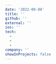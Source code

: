 ```yaml
---
date: '2022-09-08'
title: ''
github: ''
external: ''
ios: ''
tech:
  -
  -
  -
company: ''
showInProjects: false
---
```

